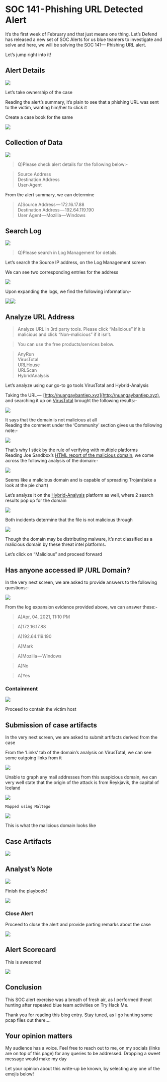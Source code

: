 # SOC 141 - Phishing URL Detected Alert

It’s the first week of February and that just means one thing. Let’s Defend has released a new set of SOC Alerts for us blue teamers to investigate and solve and here, we will be solving the SOC 141— Phishing URL alert.

Let’s jump right into it!

## Alert Details

![](https://cdn-images-1.medium.com/max/1000/1\*I3hagubgFizm9KduW\_rNIw.png)

Let’s take ownership of the case

Reading the alert’s summary, it’s plain to see that a phishing URL was sent to the victim, wanting him/her to click it&#x20;

Create a case book for the same

![](https://cdn-images-1.medium.com/max/1000/1\*IhrNdByQYnJR4nNXo3bggQ.png)

## Collection of Data

![](https://cdn-images-1.medium.com/max/1000/1\*IsHsvQjZA8GXI2h7Uy0i4g.png)

> Q)Please check alert details for the following below:-

> Source Address\
> &#x20;Destination Address\
> &#x20;User-Agent

From the alert summary, we can determine

> A)Source Address — 172.16.17.88\
> Destination Address — 192.64.119.190\
> User Agent — Mozilla — Windows

## Search Log

![](https://cdn-images-1.medium.com/max/1000/1\*HGoc3dU1RV1gyO96yxm2uA.png)

> Q)Please search in Log Management for details.

Let’s search the Source IP address, on the Log Management screen

We can see two corresponding entries for the address

![](https://cdn-images-1.medium.com/max/1000/1\*1XIgTGtl9Z4B7lzCqjF0dw.png)

Upon expanding the logs, we find the following information:-

![](https://cdn-images-1.medium.com/max/750/1\*4QHSAEiZaJKDKvWraa2JqA.png)![](https://cdn-images-1.medium.com/max/1000/1\*HxPRdZs3VX7lOxpHRA27xg.png)

## Analyze URL Address

> Analyze URL in 3rd party tools. Please click “Malicious” if it is malicious and click “Non-malicious” if it isn’t.

> You can use the free products/services below.

> AnyRun\
> &#x20;VirusTotal\
> &#x20;URLHouse\
> &#x20;URLScan\
> &#x20;HybridAnalysis

Let’s analyze using our go-to go tools VirusTotal and Hybrid-Analysis

Taking the URL —  [http://nuangaybantiep.xyz](http://nuangaybantiep.xyz), and searching it up on [VirusTotal](https://www.virustotal.com/gui/home/upload) brought the following results:-

![](https://cdn-images-1.medium.com/max/1000/1\*D3wxzA9VSzbU5W6yIUTCDQ.png)

It says that the domain is not malicious at all\
Reading the comment under the ‘Community’ section gives us the following note:-

![](https://cdn-images-1.medium.com/max/1000/1\*L2-yxFa8VtZvpFz9K5Z1kw.png)

That’s why I stick by the rule of verifying with multiple platforms \
Reading Joe Sandbox’s [HTML report of the malicious domain](https://www.joesandbox.com/analysis/785029), we come across the following analysis of the domain:-

![](https://cdn-images-1.medium.com/max/1000/1\*94DRA5w\_3DKkkuvfKIUe1A.png)

Seems like a malicious domain and is capable of spreading Trojan(take a look at the pie chart)

Let’s analyze it on the [Hybrid-Analysis](https://www.hybrid-analysis.com) platform as well, where 2 search results pop up for the domain

![](https://cdn-images-1.medium.com/max/1000/1\*u79cNM368Enx94Q0etOkrQ.png)

Both incidents determine that the file is not malicious through

![](https://cdn-images-1.medium.com/max/1000/1\*7HvuCLfgg9fzzzSrGmhYoQ.png)

Though the domain may be distributing malware, it’s not classified as a malicious domain by these threat intel platforms.

Let’s click on “Malicious” and proceed forward

## Has anyone accessed IP /URL Domain?

In the very next screen, we are asked to provide answers to the following questions:-

![](https://cdn-images-1.medium.com/max/1000/1\*uziesTQ07YN7r96NKZoKsA.png)

From the log expansion evidence provided above, we can answer these:-

> A)Apr, 04, 2021, 11:10 PM

> A)172.16.17.88

> A)192.64.119.190

> A)Mark

> A)Mozilla — Windows

> A)No

> A)Yes

### Containment

![](https://cdn-images-1.medium.com/max/1000/1\*HuvlujUgS7l6-zeRt\_C5CA.png)

Proceed to contain the victim host

## Submission of case artifacts

In the very next screen, we are asked to submit artifacts derived from the case

From the ‘Links’ tab of the domain’s analysis on VirusTotal, we can see some outgoing links from it

![](https://cdn-images-1.medium.com/max/1000/1\*ItuiouEHmNqculVc56aqxw.png)

Unable to graph any mail addresses from this suspicious domain, we can very well state that the origin of the attack is from Reykjavik, the capital of Iceland

&#x20;                                           ![](https://cdn-images-1.medium.com/max/1000/1\*MherfU5aBFUIHfXLsIMUww.png)

&#x20;                          `Mapped using Maltego`                                         &#x20;

![](https://cdn-images-1.medium.com/max/1000/1\*xZIv5OG0mX3l9asIgRo5Sg.png)

This is what the malicious domain looks like

## Case Artifacts

![](https://cdn-images-1.medium.com/max/1000/1\*fQ\_K5wZ9w5IoLJr7n6urBw.png)

## Analyst’s Note

![](https://cdn-images-1.medium.com/max/1000/1\*lXaKfnPcEQJtGsX-cpQMpw.png)

Finish the playbook!

![](https://cdn-images-1.medium.com/max/1000/1\*OXqkm5CCe7T\_02IPpRVEog.png)

### Close Alert

Proceed to close the alert and provide parting remarks about the case

![](https://cdn-images-1.medium.com/max/1000/1\*UrXY4s9b0PgIBD0VW2HYDQ.png)

## Alert Scorecard

This is awesome!

![](https://cdn-images-1.medium.com/max/1000/1\*UwZqN6T6f9jdrq\_FCU\_XEQ.png)

## Conclusion

This SOC alert exercise was a breath of fresh air, as I performed threat hunting after repeated blue team activities on Try Hack Me.

Thank you for reading this blog entry. Stay tuned, as I go hunting some pcap files out there….

## Your opinion matters

My audience has a voice. Feel free to reach out to me, on my socials (links are on top of this page) for any queries to be addressed. Dropping a sweet message would make my day

Let your opinion about this write-up be known, by selecting any one of the emojis below!
